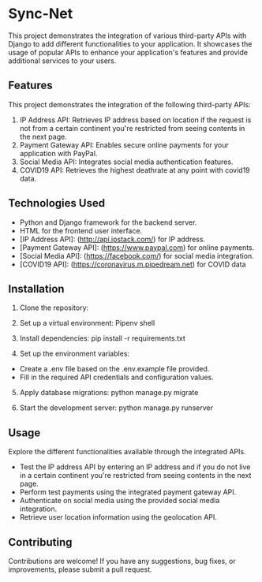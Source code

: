 # Sync-Net


This project demonstrates the integration of various third-party APIs with Django to add different functionalities to your application. It showcases the usage of popular APIs to enhance your application's features and provide additional services to your users.

## Features

This project demonstrates the integration of the following third-party APIs:

1. IP Address API: Retrieves IP address based on location if the request is not from a certain continent you're restricted from seeing contents in the next page.
2. Payment Gateway API: Enables secure online payments for your application with PayPal.
3. Social Media API: Integrates social media authentication features.
4. COVID19 API: Retrieves the highest deathrate at any point with covid19 data.


## Technologies Used

- Python and Django framework for the backend server.
- HTML for the frontend user interface.
- [IP Address API]: (http://api.ipstack.com/) for IP address.
- [Payment Gateway API]: (https://www.paypal.com) for online payments.
- [Social Media API]: (https://facebook.com/) for social media integration.
- [COVID19 API]: (https://coronavirus.m.pipedream.net) for COVID data

## Installation

 1. Clone the repository:
  
 2. Set up a virtual environment: Pipenv shell
 
 3. Install dependencies: pip install -r requirements.txt
 
 4. Set up the environment variables: 
- Create a .env file based on the .env.example file provided.
- Fill in the required API credentials and configuration values.

5. Apply database migrations: python manage.py migrate

6. Start the development server: python manage.py runserver

## Usage

Explore the different functionalities available through the integrated APIs.
- Test the IP address API by entering an IP address and if you do not live in a certain continent you're restricted from seeing contents in the next page.
- Perform test payments using the integrated payment gateway API.
- Authenticate on social media using the provided social media integration.
- Retrieve user location information using the geolocation API.



## Contributing
Contributions are welcome! If you have any suggestions, bug fixes, or improvements, please submit a pull request.




